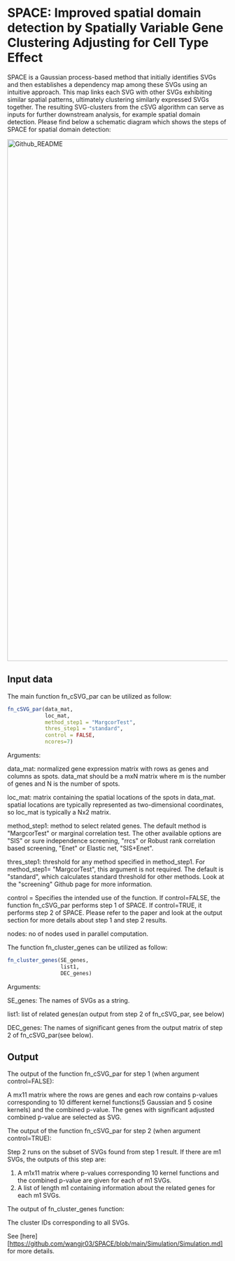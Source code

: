 # SPACE: Improved spatial domain detection by Spatially Variable Gene Clustering Adjusting for Cell Type Effect 

SPACE is a Gaussian process-based method that initially identifies SVGs and then establishes a dependency map among these SVGs using an intuitive approach. This map links each SVG with other SVGs exhibiting similar spatial patterns, ultimately clustering similarly expressed SVGs together. The resulting SVG-clusters from the cSVG algorithm can serve as inputs for further downstream analysis, for example spatial domain detection. 
Please find below a schematic diagram which shows the steps of SPACE for spatial domain detection:


<img width="1189" alt="Github_README" src="https://github.com/wangjr03/SPACE/assets/73495177/1dfe3d5d-996f-498d-9f45-ded17fd486c5">

## Input data

The main function fn_cSVG_par can be utilized as follow:

``` r
fn_cSVG_par(data_mat,
            loc_mat,
            method_step1 = "MargcorTest",
            thres_step1 = "standard",
            control = FALSE,
            ncores=7)
```

Arguments:

data_mat: normalized gene expression matrix with rows as genes and columns as spots. data_mat should be a mxN matrix where m is the number of genes and N is the number of spots.

loc_mat: matrix containing the spatial locations of the spots in data_mat. spatial locations are typically represented as two-dimensional coordinates, so loc_mat is typically a Nx2 matrix. 

method_step1: method to select related genes. The default method is "MargcorTest" or marginal correlation test. The other available options are "SIS" or sure independence screening, "rrcs" or Robust rank correlation based screening, "Enet" or Elastic net, "SIS+Enet".  

thres_step1: threshold for any method specified in method_step1. For method_step1= "MargcorTest", this argument is not required. The default is "standard", which calculates standard threshold for other methods. Look at the "screening" Github page for more information.

control = Specifies the intended use of the function. If control=FALSE, the function fn_cSVG_par performs step 1 of SPACE. If control=TRUE, it performs step 2 of SPACE. Please refer to the paper and look at the output section for more details about step 1 and step 2 results.

nodes: no of nodes used in parallel computation.

The function fn_cluster_genes can be utilized as follow:

``` r
fn_cluster_genes(SE_genes,
                 list1,
                 DEC_genes)
```

Arguments:

SE_genes: The names of SVGs as a string. 

list1: list of related genes(an output from step 2 of fn_cSVG_par, see below) 

DEC_genes: The names of significant genes from the output matrix of step 2 of fn_cSVG_par(see below).  


## Output

The output of the function fn_cSVG_par for step 1 (when argument control=FALSE):

A mx11 matrix where the rows are genes and each row contains p-values corresponding to 10 different kernel functions(5 Gaussian and 5 cosine kernels) and the combined p-value. The genes with significant adjusted combined p-value are selected as SVG. 

The output of the function fn_cSVG_par for step 2 (when argument control=TRUE):

Step 2 runs on the subset of SVGs found from step 1 result. If there are m1 SVGs, the outputs of this step are:
1. A m1x11 matrix where p-values corresponding 10 kernel functions and the combined p-value are given for each of m1 SVGs.
2. A list of length m1 containing information about the related genes for each m1 SVGs.

The output of fn_cluster_genes function:

The cluster IDs corresponding to all SVGs.


See [here][https://github.com/wangjr03/SPACE/blob/main/Simulation/Simulation.md] for more details.

